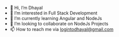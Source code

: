 - 👋 Hi, I’m Dhayal
- 👀 I’m interested in Full Stack Development
- 🌱 I’m currently learning Angular and NodeJs
- 💞️ I’m looking to collaborate on NodeJs Projects
- 📫 How to reach me via logintodhayal@gmail.com

<!---
Dhayal-Spacebot/Dhayal-Spacebot is a ✨ special ✨ repository because its `README.md` (this file) appears on your GitHub profile.
You can click the Preview link to take a look at your changes.
--->
